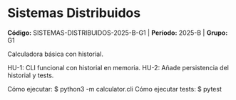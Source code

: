 # Sistemas Distribuidos
**Código:** SISTEMAS-DISTRIBUIDOS-2025-B-G1 | **Período:** 2025-B | **Grupo:** G1

Calculadora básica con historial.

HU-1: CLI funcional con historial en memoria.
HU-2: Añade persistencia del historial y tests.

Cómo ejecutar:
$ python3 -m calculator.cli
Cómo ejecutar tests:
$ pytest

